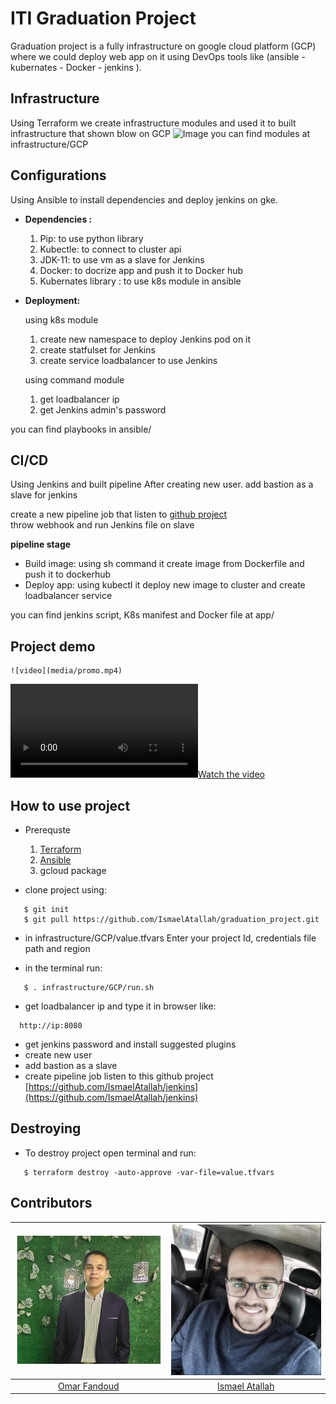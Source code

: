 #  ITI Graduation Project

Graduation project is a fully infrastructure on google cloud platform (GCP) where we could deploy web app on it using DevOps tools like (ansible - kubernates - Docker - jenkins ).

## Infrastructure 

Using Terraform we create infrastructure modules and used it to built infrastructure that shown blow on GCP 
![Image](media/infra)
you can find modules at infrastructure/GCP    

## Configurations 
Using Ansible to install  dependencies and deploy jenkins on gke. 

 * **Dependencies :**
       
     1. Pip: to use python library 
     2. Kubectle: to connect to cluster api
     3. JDK-11: to use vm as a slave for Jenkins
     4. Docker: to docrize app and push it to Docker hub
     5. Kubernates library : to use k8s module in ansible 
 * **Deployment:**
     
     using k8s module
 
     1. create new namespace to deploy Jenkins pod on it 
     2. create statfulset for Jenkins
     3. create service loadbalancer to use Jenkins
    
    using command module 
     
    1. get loadbalancer ip
    2. get Jenkins admin's password

you can find playbooks in ansible/ 

## CI/CD

Using Jenkins and built pipeline 
After creating new user. add bastion as a slave for jenkins 

create a new pipeline job that listen to  [github project](https://github.com/IsmaelAtallah/jenkins)	
 throw webhook and run Jenkins file on slave

**pipeline stage** 
 * Build image: using sh command it create image from Dockerfile  and push it to dockerhub 
 * Deploy app: using kubectl it deploy new image to cluster and create loadbalancer service 

you can find jenkins script, K8s manifest and Docker file at app/

## Project demo     
  	![video](media/promo.mp4)
   [![Watch the video](media/promo.mp4)](media/promo.mp4)
## How to use project 
* Prerequste 
  1. [Terraform](https://learn.hashicorp.com/tutorials/terraform/install-cli)
  2. [Ansible](https://docs.ansible.com/ansible/latest/installation_guide/intro_installation.html)
  3. gcloud package 
  
* clone project using:

```
   $ git init
   $ git pull https://github.com/IsmaelAtallah/graduation_project.git
```
* in infrastructure/GCP/value.tfvars Enter your project Id, credentials file path and region 

* in the terminal run:
```
   $ . infrastructure/GCP/run.sh
```
* get loadbalancer ip and type it in browser like:
```
  http://ip:8080
```  
* get jenkins password and install suggested plugins   
* create new user
* add bastion as a slave 
* create pipeline job listen to this github project 
[https://github.com/IsmaelAtallah/jenkins](https://github.com/IsmaelAtallah/jenkins)

## Destroying 
* To destroy project open terminal and run: 
```
   $ terraform destroy -auto-approve -var-file=value.tfvars
``` 
## Contributors


|![Omar Fandoud](media/omar.png)|![Ismael Atallah](media/som3a.png)|
|:-----------------:|:-----------:
|[Omar Fandoud](https://github.com/OFandoud)|[Ismael Atallah](https://github.com/IsmaelAtallah)|
